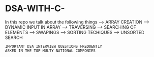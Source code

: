 # DSA-WITH-C-
In this repo we talk about the following things
--> ARRAY CREATION 
--> DYNAMIC INPUT IN ARRAY
--> TRAVERSING
--> SEARCHING OF ELEMENTS 
--> SWAPINGS 
--> SORTING TECHIQUES 
--> UNSORTED SEARCH 

    IMPORTANT DSA INTERVIEW QUESTIONS FREQUENTLY 
    ASKED IN THE TOP MULTY NATIONAL COMPONIES

